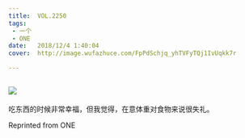 ```yaml
---
title:	VOL.2250
tags:
 - 一个
 - ONE
date:	2018/12/4 1:40:04
cover:	http://image.wufazhuce.com/FpPdSchjq_yhTVFyTQj1IvUqkk7r

---
```

![](http://image.wufazhuce.com/FpPdSchjq_yhTVFyTQj1IvUqkk7r)
---

吃东西的时候非常幸福，但我觉得，在意体重对食物来说很失礼。
 
Reprinted from ONE

